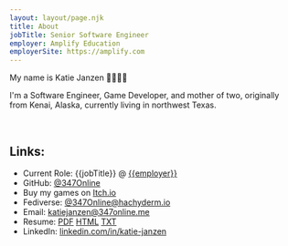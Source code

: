 ```yaml
---
layout: layout/page.njk
title: About
jobTitle: Senior Software Engineer
employer: Amplify Education
employerSite: https://amplify.com
---
```


My name is Katie Janzen 🏳️‍🌈🏳️‍⚧️

I'm a Software Engineer, Game Developer, and mother of two, originally from Kenai, Alaska, currently living in northwest Texas.

<br/>

## Links:
- <span title="views expressed herein are solely my own and do not reflect the views of my employer etc. etc. &mdash; is anyone actually reading this?">Current Role:</span> {{jobTitle}} @ [{{employer}}]({{employerSite}})
- GitHub: [@347Online](https://github.com/347Online)
- Buy my games on [Itch.io](https://347online.itch.io/)
- Fediverse: [@347Online@hachyderm.io](https://hachyderm.io/@347Online)
- Email: [katiejanzen@347online.me](mailto:katiejanzen@347online.me)
- Resume: [PDF](/resume.pdf) [HTML](/resume.html) [TXT](/resume.txt)
- LinkedIn: [linkedin.com/in/katie-janzen](https://linkedin.com/in/katie-janzen)

